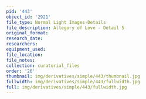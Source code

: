 ```yaml
---
pid: '443'
object_id: '2921'
file_type: Normal Light Images›Details
file_description: Allegory of Love - Detail 5
original_format:
research_date:
researchers:
equipment_used:
file_location:
file_notes:
collection: curatorial_files
order: '26'
thumbnail: img/derivatives/simple/443/thumbnail.jpg
fullwidth: img/derivatives/simple/443/fullwidth.jpg
full: img/derivatives/simple/443/fullwidth.jpg
---
```

